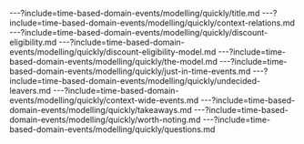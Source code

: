 ---?include=time-based-domain-events/modelling/quickly/title.md
---?include=time-based-domain-events/modelling/quickly/context-relations.md
---?include=time-based-domain-events/modelling/quickly/discount-eligibility.md
---?include=time-based-domain-events/modelling/quickly/discount-eligibility-model.md
---?include=time-based-domain-events/modelling/quickly/the-model.md
---?include=time-based-domain-events/modelling/quickly/just-in-time-events.md
---?include=time-based-domain-events/modelling/quickly/undecided-leavers.md
---?include=time-based-domain-events/modelling/quickly/context-wide-events.md
---?include=time-based-domain-events/modelling/quickly/takeaways.md
---?include=time-based-domain-events/modelling/quickly/worth-noting.md
---?include=time-based-domain-events/modelling/quickly/questions.md
